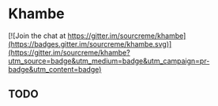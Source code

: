 # Khambe

[![Join the chat at https://gitter.im/sourcreme/khambe](https://badges.gitter.im/sourcreme/khambe.svg)](https://gitter.im/sourcreme/khambe?utm_source=badge&utm_medium=badge&utm_campaign=pr-badge&utm_content=badge)

## TODO